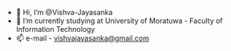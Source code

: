 - 👋 Hi, I’m @Vishva-Jayasanka
- 🌱 I’m currently studying at University of Moratuwa - Faculty of Information Technology
- 📫 e-mail - vishvajayasanka@gmail.com

<!---
Vishva-Jayasanka/Vishva-Jayasanka is a ✨ special ✨ repository because its `README.md` (this file) appears on your GitHub profile.
You can click the Preview link to take a look at your changes.
--->
